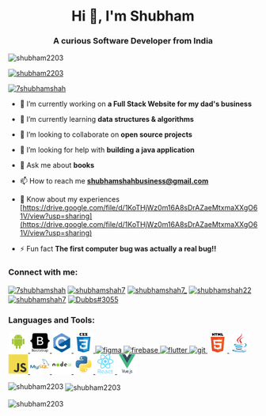 <h1 align="center">Hi 👋, I'm Shubham</h1>
<h3 align="center">A curious Software Developer from India</h3>

<p align="left"> <img src="https://komarev.com/ghpvc/?username=shubham2203&label=Profile%20views&color=0e75b6&style=flat" alt="shubham2203" /> </p>

<p align="left"> <a href="https://github.com/ryo-ma/github-profile-trophy"><img src="https://github-profile-trophy.vercel.app/?username=shubham2203" alt="shubham2203" /></a> </p>

<p align="left"> <a href="https://twitter.com/7shubhamshah" target="blank"><img src="https://img.shields.io/twitter/follow/7shubhamshah?logo=twitter&style=for-the-badge" alt="7shubhamshah" /></a> </p>

- 🔭 I’m currently working on **a Full Stack Website for my dad's business**

- 🌱 I’m currently learning **data structures & algorithms**

- 👯 I’m looking to collaborate on **open source projects**

- 🤝 I’m looking for help with **building a java application**

- 💬 Ask me about **books**

- 📫 How to reach me **shubhamshahbusiness@gmail.com**

- 📄 Know about my experiences [https://drive.google.com/file/d/1KoTHjWz0m16A8sDrAZaeMtxmaXXgO61V/view?usp=sharing](https://drive.google.com/file/d/1KoTHjWz0m16A8sDrAZaeMtxmaXXgO61V/view?usp=sharing)

- ⚡ Fun fact **The first computer bug was actually a real bug!!**

<h3 align="left">Connect with me:</h3>
<p align="left">
<a href="https://twitter.com/7shubhamshah" target="blank"><img align="center" src="https://raw.githubusercontent.com/rahuldkjain/github-profile-readme-generator/master/src/images/icons/Social/twitter.svg" alt="7shubhamshah" height="30" width="40" /></a>
<a href="https://linkedin.com/in/shubhamshah7" target="blank"><img align="center" src="https://raw.githubusercontent.com/rahuldkjain/github-profile-readme-generator/master/src/images/icons/Social/linked-in-alt.svg" alt="shubhamshah7" height="30" width="40" /></a>
<a href="https://instagram.com/shubhamshah7_" target="blank"><img align="center" src="https://raw.githubusercontent.com/rahuldkjain/github-profile-readme-generator/master/src/images/icons/Social/instagram.svg" alt="shubhamshah7_" height="30" width="40" /></a>
<a href="https://www.codechef.com/users/shubhamshah22" target="blank"><img align="center" src="https://cdn.jsdelivr.net/npm/simple-icons@3.1.0/icons/codechef.svg" alt="shubhamshah22" height="30" width="40" /></a>
<a href="https://www.leetcode.com/shubhamshah7" target="blank"><img align="center" src="https://raw.githubusercontent.com/rahuldkjain/github-profile-readme-generator/master/src/images/icons/Social/leet-code.svg" alt="shubhamshah7" height="30" width="40" /></a>
<a href="https://discord.gg/Dubbs#3055" target="blank"><img align="center" src="https://raw.githubusercontent.com/rahuldkjain/github-profile-readme-generator/master/src/images/icons/Social/discord.svg" alt="Dubbs#3055" height="30" width="40" /></a>
</p>

<h3 align="left">Languages and Tools:</h3>
<p align="left"> <a href="https://developer.android.com" target="_blank" rel="noreferrer"> <img src="https://raw.githubusercontent.com/devicons/devicon/master/icons/android/android-original-wordmark.svg" alt="android" width="40" height="40"/> </a> <a href="https://getbootstrap.com" target="_blank" rel="noreferrer"> <img src="https://raw.githubusercontent.com/devicons/devicon/master/icons/bootstrap/bootstrap-plain-wordmark.svg" alt="bootstrap" width="40" height="40"/> </a> <a href="https://www.cprogramming.com/" target="_blank" rel="noreferrer"> <img src="https://raw.githubusercontent.com/devicons/devicon/master/icons/c/c-original.svg" alt="c" width="40" height="40"/> </a> <a href="https://www.w3schools.com/css/" target="_blank" rel="noreferrer"> <img src="https://raw.githubusercontent.com/devicons/devicon/master/icons/css3/css3-original-wordmark.svg" alt="css3" width="40" height="40"/> </a> <a href="https://www.figma.com/" target="_blank" rel="noreferrer"> <img src="https://www.vectorlogo.zone/logos/figma/figma-icon.svg" alt="figma" width="40" height="40"/> </a> <a href="https://firebase.google.com/" target="_blank" rel="noreferrer"> <img src="https://www.vectorlogo.zone/logos/firebase/firebase-icon.svg" alt="firebase" width="40" height="40"/> </a> <a href="https://flutter.dev" target="_blank" rel="noreferrer"> <img src="https://www.vectorlogo.zone/logos/flutterio/flutterio-icon.svg" alt="flutter" width="40" height="40"/> </a> <a href="https://git-scm.com/" target="_blank" rel="noreferrer"> <img src="https://www.vectorlogo.zone/logos/git-scm/git-scm-icon.svg" alt="git" width="40" height="40"/> </a> <a href="https://www.w3.org/html/" target="_blank" rel="noreferrer"> <img src="https://raw.githubusercontent.com/devicons/devicon/master/icons/html5/html5-original-wordmark.svg" alt="html5" width="40" height="40"/> </a> <a href="https://www.java.com" target="_blank" rel="noreferrer"> <img src="https://raw.githubusercontent.com/devicons/devicon/master/icons/java/java-original.svg" alt="java" width="40" height="40"/> </a> <a href="https://developer.mozilla.org/en-US/docs/Web/JavaScript" target="_blank" rel="noreferrer"> <img src="https://raw.githubusercontent.com/devicons/devicon/master/icons/javascript/javascript-original.svg" alt="javascript" width="40" height="40"/> </a> <a href="https://www.mysql.com/" target="_blank" rel="noreferrer"> <img src="https://raw.githubusercontent.com/devicons/devicon/master/icons/mysql/mysql-original-wordmark.svg" alt="mysql" width="40" height="40"/> </a> <a href="https://nodejs.org" target="_blank" rel="noreferrer"> <img src="https://raw.githubusercontent.com/devicons/devicon/master/icons/nodejs/nodejs-original-wordmark.svg" alt="nodejs" width="40" height="40"/> </a> <a href="https://www.python.org" target="_blank" rel="noreferrer"> <img src="https://raw.githubusercontent.com/devicons/devicon/master/icons/python/python-original.svg" alt="python" width="40" height="40"/> </a> <a href="https://reactjs.org/" target="_blank" rel="noreferrer"> <img src="https://raw.githubusercontent.com/devicons/devicon/master/icons/react/react-original-wordmark.svg" alt="react" width="40" height="40"/> </a> <a href="https://vuejs.org/" target="_blank" rel="noreferrer"> <img src="https://raw.githubusercontent.com/devicons/devicon/master/icons/vuejs/vuejs-original-wordmark.svg" alt="vuejs" width="40" height="40"/> </a> </p>

<p><img align="left" src="https://github-readme-stats.vercel.app/api/top-langs?username=shubham2203&show_icons=true&locale=en&layout=compact" alt="shubham2203" /></p>

<p>&nbsp;<img align="center" src="https://github-readme-stats.vercel.app/api?username=shubham2203&show_icons=true&locale=en" alt="shubham2203" /></p>

<p><img align="center" src="https://github-readme-streak-stats.herokuapp.com/?user=shubham2203&" alt="shubham2203" /></p>

